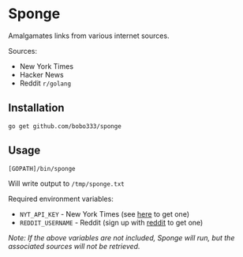 # Sponge

Amalgamates links from various internet sources.

Sources:
- New York Times
- Hacker News
- Reddit `r/golang`

## Installation
    go get github.com/bobo333/sponge

## Usage

    [GOPATH]/bin/sponge
    
Will write output to `/tmp/sponge.txt`

Required environment variables:
- `NYT_API_KEY` - New York Times (see [here](https://developer.nytimes.com/signup) to get one)
- `REDDIT_USERNAME` - Reddit (sign up with [reddit](https://www.reddit.com/) to get one)

*Note: If the above variables are not included, Sponge will run, but the associated sources will not be retrieved.*

